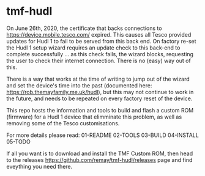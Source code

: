 # tmf-hudl
On June 26th, 2020, the certificate that backs connections to
https://device.mobile.tesco.com/ expired.   This causes all Tesco provided
updates for Hudl 1 to fail to be served from this back end.   On factory re-set
the Hudl 1 setup wizard requires an update check to this back-end to complete
successfully ... as this check fails, the wizard blocks, requesting the user to
check their internet connection.  There is no (easy) way out of this.

There is a way that works at the time of writing to jump out of the wizard and
set the device's time into the past (documented here:
https://rob.themayfamily.me.uk/hudl), but this may not continue to work in the
future, and needs to be repeated on every factory reset of the device.

This repo hosts the information and tools to build and flash a custom ROM
(firmware) for a Hudl 1 device that elimminate this problem, as well as removing
some of the Tesco customisations.

For more details please read:
01-README
02-TOOLS
03-BUILD
04-INSTALL
05-TODO

If all you want is to download and install the TMF Custom ROM, then head to the
releases https://github.com/remay/tmf-hudl/releases page and find eveything you
need there.

